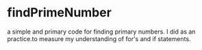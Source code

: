 # findPrimeNumber
a simple and primary code for finding primary numbers.
I did as an practice.to measure my understanding of for's and if statements.

